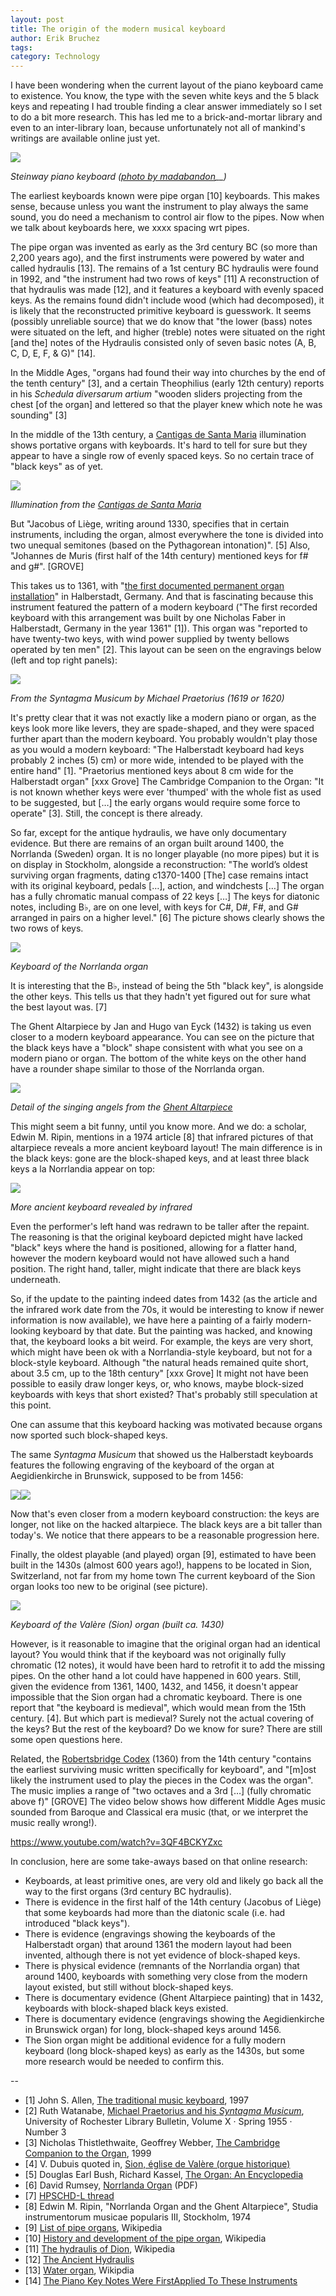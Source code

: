 ```yaml
---
layout: post
title: The origin of the modern musical keyboard
author: Erik Bruchez
tags:
category: Technology
---
```


I have been wondering when the current layout of the piano keyboard came to existence. You know, the type with the seven white keys and the 5 black keys and repeating I had trouble finding a clear answer immediately so I set to do a bit more research. This has led me to a brick-and-mortar library and even to an inter-library loan, because unfortunately not all of mankind's writings are available online just yet.



[![](http://2.bp.blogspot.com/-niAM6fVpZe0/UCg5M-OcnSI/AAAAAAAAApc/CmHqfm4Uoco/s400/steinway.jpg)](http://2.bp.blogspot.com/-niAM6fVpZe0/UCg5M-OcnSI/AAAAAAAAApc/CmHqfm4Uoco/s1600/steinway.jpg)

_Steinway piano keyboard ([photo by madabandon](http://www.flickr.com/photos/madabandon/65316221/)__)_

The earliest keyboards known were pipe organ \[10\] keyboards. This makes sense, because unless you want the instrument to play always the same sound, you do need a mechanism to control air flow to the pipes. Now when we talk about keyboards here, we xxxx spacing wrt pipes.

The pipe organ was invented as early as the 3rd century BC (so more than 2,200 years ago), and the first instruments were powered by water and called hydraulis \[13\]. The remains of a 1st century BC hydraulis were found in 1992, and "the instrument had two rows of keys" \[11\] A reconstruction of that hydraulis was made \[12\], and it features a keyboard with evenly spaced keys. As the remains found didn't include wood (which had decomposed), it is likely that the reconstructed primitive keyboard is guesswork. It seems (possibly unreliable source) that we do know that "the lower (bass) notes were situated on the left, and higher (treble) notes were situated on the right \[and the\] notes of the Hydraulis consisted only of seven basic notes (A, B, C, D, E, F, & G)" \[14\].

In the Middle Ages, "organs had found their way into churches by the end of the tenth century" \[3\], and a certain Theophilius (early 12th century) reports in his _Schedula diversarum artium_ "wooden sliders projecting from the chest \[of the organ\] and lettered so that the player knew which note he was sounding" \[3\]

In the middle of the 13th century, a [Cantigas de Santa Maria](http://en.wikipedia.org/wiki/Cantigas_de_Santa_Maria) illumination shows portative organs with keyboards. It's hard to tell for sure but they appear to have a single row of evenly spaced keys. So no certain trace of "black keys" as of yet.


[![](http://3.bp.blogspot.com/-m8XLBMn-S6g/UAJb391H9CI/AAAAAAAAAlg/hGxX5XSUVpM/s400/cantiga_4.jpg)](http://3.bp.blogspot.com/-m8XLBMn-S6g/UAJb391H9CI/AAAAAAAAAlg/hGxX5XSUVpM/s1600/cantiga_4.jpg)

_Illumination from the [Cantigas de Santa Maria](http://en.wikipedia.org/wiki/Cantigas_de_Santa_Maria)_

But "Jacobus of Liège, writing around 1330, specifies that in certain instruments, including the organ, almost everywhere the tone is divided into two unequal semitones (based on the Pythagorean intonation)". \[5\] Also, "Johannes de Muris (first half of the 14th century) mentioned keys for f# and g#". \[GROVE\]

This takes us to 1361, with "[the first documented permanent organ installation](http://en.wikipedia.org/wiki/Pipe_organ)" in Halberstadt, Germany. And that is fascinating because this instrument featured the pattern of a modern keyboard ("The first recorded keyboard with this arrangement was built by one Nicholas Faber in Halberstadt, Germany in the year 1361" \[1\]). This organ was "reported to have twenty-two keys, with wind power supplied by twenty bellows operated by ten men" \[2\]. This layout can be seen on  the engravings below (left and top right panels):



[![](https://lh4.googleusercontent.com/-rekETeErM3I/UAJT1pmzMGI/AAAAAAAAAlM/B4PvFmu8sgU/s640/Photo%252520Jul%25252014%25252C%2525202012%25252010%25253A04%252520PM.jpg)](https://lh4.googleusercontent.com/-rekETeErM3I/UAJT1pmzMGI/AAAAAAAAAlM/B4PvFmu8sgU/s2048/Photo%252520Jul%25252014%25252C%2525202012%25252010%25253A04%252520PM.jpg)

_From the Syntagma Musicum by Michael Praetorius (1619 or 1620)_


It's pretty clear that it was not exactly like a modern piano or organ, as the keys look more like levers, they are spade-shaped, and they were spaced further apart than the modern keyboard. You probably wouldn't play those as you would a modern keyboard: "The Halberstadt keyboard had keys probably 2 inches (5) cm) or more wide, intended to be played with the entire hand" \[1\]. "Praetorius mentioned keys about 8 cm wide for the Halberstadt organ" \[xxx Grove\] The Cambridge Companion to the Organ: "It is not known whether keys were ever 'thumped' with the whole fist as used to be suggested, but \[…\] the early organs would require some force to operate" \[3\]. Still, the concept is there already.


So far, except for the antique hydraulis, we have only documentary evidence. But there are remains of an organ built around 1400, the Norrlanda (Sweden) organ. It is no longer playable (no more pipes) but it is on display in Stockholm, alongside a reconstruction: "The world’s oldest surviving organ fragments, dating c1370-1400 \[The\] case remains intact with its original keyboard, pedals \[…\], action, and windchests \[…\] The organ has a fully chromatic manual compass of 22 keys \[…\] The keys for diatonic notes, including B♭, are on one level, with keys for C#, D#, F#, and G# arranged in pairs on a higher level." \[6\] The picture shows clearly shows the two rows of keys.



[![](http://4.bp.blogspot.com/-6wJzNbWSEAs/UB73vhLRofI/AAAAAAAAAo8/dL_J-i6Uoq0/s640/Norrlanda.jpg)](http://4.bp.blogspot.com/-6wJzNbWSEAs/UB73vhLRofI/AAAAAAAAAo8/dL_J-i6Uoq0/s1600/Norrlanda.jpg)

_Keyboard of the Norrlanda organ_

It is interesting that the B♭, instead of being the 5th "black key", is alongside the other keys. This tells us that they hadn't yet figured out for sure what the best layout was. \[7\]

The Ghent Altarpiece by Jan and Hugo van Eyck (1432) is taking us even closer to a modern keyboard appearance. You can see on the picture that the black keys have a "block" shape consistent with what you see on a modern piano or organ. The bottom of the white keys on the other hand have a rounder shape similar to those of the Norrlanda organ.



[![](http://4.bp.blogspot.com/-GKkTICXpej0/UAJlyM-qUyI/AAAAAAAAAls/IMnH0vpYYQA/s640/ghent.jpg)](http://4.bp.blogspot.com/-GKkTICXpej0/UAJlyM-qUyI/AAAAAAAAAls/IMnH0vpYYQA/s1600/ghent.jpg)

_Detail of the singing angels from the [Ghent Altarpiece](http://closertovaneyck.kikirpa.be/)_


This might seem a bit funny, until you know more. And we do: a scholar, Edwin M. Ripin, mentions in a 1974 article \[8\] that infrared pictures of that altarpiece reveals a more ancient keyboard layout! The main difference is in the black keys: gone are the block-shaped keys, and at least three black keys a la Norrlandia appear on top:



[![](http://2.bp.blogspot.com/-FajgnT6z3EE/UB77PzqszPI/AAAAAAAAApM/9P52dsx73p4/s640/Older+keyboard.jpg)](http://2.bp.blogspot.com/-FajgnT6z3EE/UB77PzqszPI/AAAAAAAAApM/9P52dsx73p4/s1600/Older+keyboard.jpg)

_More ancient keyboard revealed by infrared_

Even the performer's left hand was redrawn to be taller after the repaint. The reasoning is that the original keyboard depicted might have lacked "black" keys where the hand is positioned, allowing for a flatter hand, however the modern keyboard would not have allowed such a hand position. The right hand, taller, might indicate that there are black keys underneath.

So, if the update to the painting indeed dates from 1432 (as the article and the infrared work date from the 70s, it would be interesting to know if newer information is now available), we have here a painting of a fairly modern-looking keyboard by that date. But the painting was hacked, and knowing that, the keyboard looks a bit weird. For example, the keys are very short, which might have been ok with a Norrlandia-style keyboard, but not for a block-style keyboard. Although "the natural heads remained quite short, about 3.5 cm, up to the 18th century" \[xxx Grove\] It might not have been possible to easily draw longer keys, or, who knows, maybe block-sized keyboards with keys that short existed? That's probably still speculation at this point.

One can assume that this keyboard hacking was motivated because organs now sported such block-shaped keys.

The same _Syntagma Musicum_ that showed us the Halberstadt keyboards features the following engraving of the keyboard of the organ at Aegidienkirche in Brunswick, supposed to be from 1456:




[![](http://4.bp.blogspot.com/-1Ks914o9sCA/UATsEEQhOgI/AAAAAAAAAmo/2AIv4G-eK50/s1600/Syntagma16+copy.png)](http://4.bp.blogspot.com/-1Ks914o9sCA/UATsEEQhOgI/AAAAAAAAAmo/2AIv4G-eK50/s1600/Syntagma16+copy.png)[![](http://4.bp.blogspot.com/-i2lVnuFUY24/UATsDnxUj3I/AAAAAAAAAmg/OTr7Mr_a6Jg/s1600/Syntagma15+copy.png)](http://4.bp.blogspot.com/-i2lVnuFUY24/UATsDnxUj3I/AAAAAAAAAmg/OTr7Mr_a6Jg/s1600/Syntagma15+copy.png)




Now that's even closer from a modern keyboard construction: the keys are longer, not like on the hacked altarpiece. The black keys are a bit taller than today's. We notice that there appears to be a reasonable progression here.

Finally, the oldest playable (and played) organ \[9\], estimated to have been built in the 1430s (almost 600 years ago!), happens to be located in Sion, Switzerland, not far from my home town The current keyboard of the Sion organ looks too new to be original (see picture).

[![](http://4.bp.blogspot.com/-GS4DlK1vwYQ/UCiVrKhaKeI/AAAAAAAAAps/cxzueSO1fGA/s1600/valere+2.jpg)](http://4.bp.blogspot.com/-GS4DlK1vwYQ/UCiVrKhaKeI/AAAAAAAAAps/cxzueSO1fGA/s1600/valere+2.jpg)

_Keyboard of the Valère (Sion) organ (built ca. 1430)_

However, is it reasonable to imagine that the original organ had an identical layout? You would think that if the keyboard was not originally fully chromatic (12 notes), it would have been hard to retrofit it to add the missing pipes. On the other hand a lot could have happened in 600 years. Still, given the evidence from 1361, 1400, 1432, and 1456, it doesn't appear impossible that the Sion organ had a chromatic keyboard. There is one report that "the keyboard is medieval", which would mean from the 15th century. \[4\]. But which part is medieval? Surely not the actual covering of the keys? But the rest of the keyboard? Do we know for sure? There are still some open questions here.

Related, the [Robertsbridge Codex](http://en.wikipedia.org/wiki/Robertsbridge_Codex) (1360) from the 14th century "contains the earliest surviving music written specifically for keyboard", and "\[m\]ost likely the instrument used to play the pieces in the Codex was the organ". The music implies a range of "two octaves and a 3rd \[…\] (fully chromatic above f)" \[GROVE\]  The video below shows how different Middle Ages music sounded from Baroque and Classical era music (that, or we interpret the music really wrong!).

https://www.youtube.com/watch?v=3QF4BCKYZxc

In conclusion, here are some take-aways based on that online research:

*   Keyboards, at least primitive ones, are very old and likely go back all the way to the first organs (3rd century BC hydraulis).
*   There is evidence in the first half of the 14th century (Jacobus of Liège) that some keyboards had more than the diatonic scale (i.e. had introduced "black  keys").
*   There is evidence (engravings showing the keyboards of the Halberstadt organ) that around 1361 the modern layout had been invented, although there is not yet evidence of block-shaped keys.
*   There is physical evidence (remnants of the Norrlandia organ) that around 1400, keyboards with something very close from the modern layout existed, but still without block-shaped keys.
*   There is documentary evidence (Ghent Altarpiece painting) that in 1432, keyboards with block-shaped black keys existed.
*   There is documentary evidence (engravings showing the Aegidienkirche in Brunswick organ) for long, block-shaped keys around 1456.
*   The Sion organ might be additional evidence for a fully modern keyboard (long block-shaped keys) as early as the 1430s, but some more research would be needed to confirm this.

\--



*   \[1\] John S. Allen, [The traditional music keyboard](http://www.bikexprt.com/music/traditio.htm), 1997
*   \[2\] Ruth Watanabe, [Michael Praetorius and his _Syntagma Musicum_](http://www.lib.rochester.edu/index.cfm?page=2470), University of Rochester Library Bulletin, Volume X · Spring 1955 · Number 3
*   \[3\] Nicholas Thistlethwaite, Geoffrey Webber, [The Cambridge Companion to the Organ](http://www.amazon.com/dp/0521575842/), 1999
*   \[4\] V. Dubuis quoted in, [Sion, église de Valère (orgue historique)](http://www.orgues-et-vitraux.ch/default.asp/2-0-1942-11-6-1/)
*   \[5\] Douglas Earl Bush, Richard Kassel, [The Organ: An Encyclopedia](http://books.google.com/books?id=cgDJaeFFUPoC)
*   \[6\] David Rumsey, [Norrlanda Organ](http://www.davidrumsey.ch/Norrlanda.pdf) (PDF)
*   \[7\] [HPSCHD-L thread](https://list.uiowa.edu/scripts/wa.exe?A2=ind0705&L=HPSCHD-L&F=&S=&P=282334)
*   \[8\] Edwin M. Ripin, "Norrlanda Organ and the Ghent Altarpiece", Studia instrumentorum musicae popularis III, Stockholm, 1974
*   \[9\] [List of pipe organs](http://en.wikipedia.org/wiki/List_of_pipe_organs), Wikipedia
*   \[10\] [History and development of the pipe organ](http://en.wikipedia.org/wiki/Pipe_organ#History_and_development), Wikipedia
*   \[11\] [The hydraulis of Dion](http://en.wikipedia.org/wiki/Hydraulis#The_hydraulis_of_Dion), Wikipedia
*   \[12\] [The Ancient Hydraulis](http://www.musurgia.com/hydraulis.asp)
*   \[13\] [Water organ](http://en.wikipedia.org/wiki/Hydraulis), Wikipdia
*   \[14\] [The Piano Key Notes Were FirstApplied To These Instruments](http://www.get-piano-lessons.com/piano-key-notes.html)
